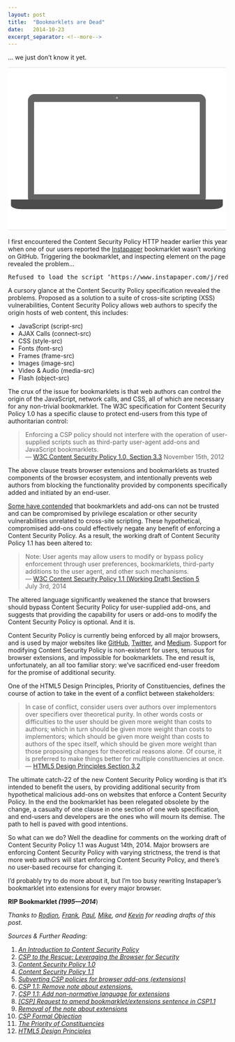 ```yaml
---
layout: post
title:  "Bookmarklets are Dead"
date:   2014-10-23
excerpt_separator: <!--more-->
---
```


… we just don’t know it yet.


![](/img/posts/1*oEzJGP6rR1dOUw4bEmQHLA.gif)

I first encountered the Content Security Policy HTTP header earlier this year when one of our users reported the [Instapaper](https://www.instapaper.com) bookmarklet wasn’t working on GitHub. Triggering the bookmarklet, and inspecting element on the page revealed the problem...

<!--more-->

<pre>Refused to load the script ‘https://www.instapaper.com/j/redacted?u=https%3A%2F%2Fgithub.com%2Fcocoapods%2Fcocoapods&t=1414077850205' because it violates the following Content Security Policy directive: “script-src assets-cdn.github.com collector-cdn.github.com”.</pre>

A cursory glance at the Content Security Policy specification revealed the problems. Proposed as a solution to a suite of cross-site scripting (XSS) vulnerabilities, Content Security Policy allows web authors to specify the origin hosts of web content, this includes:

*   JavaScript (script-src)
*   AJAX Calls (connect-src)
*   CSS (style-src)
*   Fonts (font-src)
*   Frames (frame-src)
*   Images (image-src)
*   Video & Audio (media-src)
*   Flash (object-src)

The crux of the issue for bookmarklets is that web authors can control the origin of the JavaScript, network calls, and CSS, all of which are necessary for any non-trivial bookmarklet. The W3C specification for Content Security Policy 1.0 has a specific clause to protect end-users from this type of authoritarian control:

> Enforcing a CSP policy should not interfere with the operation of user-supplied scripts such as third-party user-agent add-ons and JavaScript bookmarklets.  
> — [W3C Content Security Policy 1.0, Section 3.3](http://www.w3.org/TR/CSP/#processing-model) November 15th, 2012

The above clause treats browser extensions and bookmarklets as trusted components of the browser ecosystem, and intentionally prevents web authors from blocking the functionality provided by components specifically added and initiated by an end-user.

[Some have contended](https://www.w3.org/Bugs/Public/show_bug.cgi?id=23357#c0) that bookmarklets and add-ons can not be trusted and can be compromised by privilege escalation or other security vulnerabilities unrelated to cross-site scripting. These hypothetical, compromised add-ons could effectively negate any benefit of enforcing a Content Security Policy. As a result, the working draft of Content Security Policy 1.1 has been altered to:

> Note: User agents may allow users to modify or bypass policy enforcement through user preferences, bookmarklets, third-party additions to the user agent, and other such mechanisms.  
> — [W3C Content Security Policy 1.1 (Working Draft) Section 5](http://www.w3.org/TR/CSP2/#processing-model)  
> July 3rd, 2014

The altered language significantly weakened the stance that browsers should bypass Content Security Policy for user-supplied add-ons, and suggests that providing the capability for users or add-ons to modify the Content Security Policy is optional. And it is.

Content Security Policy is currently being enforced by all major browsers, and is used by major websites like [GitHub](http://github.com), [Twitter](http://twitter.com), and [Medium](http://medium.com). Support for modifying Content Security Policy is non-existent for users, tenuous for browser extensions, and impossible for bookmarklets. The end result is, unfortunately, an all too familiar story: we’ve sacrificed end-user freedom for the promise of additional security.

One of the HTML5 Design Principles, Priority of Constituencies, defines the course of action to take in the event of a conflict between stakeholders:

> In case of conflict, consider users over authors over implementors over specifiers over theoretical purity. In other words costs or difficulties to the user should be given more weight than costs to authors; which in turn should be given more weight than costs to implementors; which should be given more weight than costs to authors of the spec itself, which should be given more weight than those proposing changes for theoretical reasons alone. Of course, it is preferred to make things better for multiple constituencies at once.  
> — [HTML5 Design Principles Section 3.2](http://www.w3.org/TR/html-design-principles/#priority-of-constituencies)

The ultimate catch-22 of the new Content Security Policy wording is that it’s intended to benefit the users, by providing additional security from hypothetical malicious add-ons on websites that enforce a Content Security Policy. In the end the bookmarklet has been relegated obsolete by the change, a casualty of one clause in one section of one web specification, and end-users and developers are the ones who will mourn its demise. The path to hell is paved with good intentions.

So what can we do? Well the deadline for comments on the working draft of Content Security Policy 1.1 was August 14th, 2014\. Major browsers are enforcing Content Security Policy with varying strictness, the trend is that more web authors will start enforcing Content Security Policy, and there’s no user-based recourse for changing it.

I’d probably try to do more about it, but I’m too busy rewriting Instapaper’s bookmarklet into extensions for every major browser.

**RIP Bookmarklet _(1995—2014_**)

_Thanks to_ [_Rodion_](http://twitter.com/loversmademen)_,_ [_Frank_](http://twitter.com/fjania)_,_ [_Paul_](https://twitter.com/mephaust)_,_ [_Mike_](http://twitter.com/myoung)_, and_ [_Kevin_](https://twitter.com/gooeyblob) _for reading drafts of this post._

_Sources & Further Reading:_

1.  [_An Introduction to Content Security Policy_](http://www.html5rocks.com/en/tutorials/security/content-security-policy/)
2.  [_CSP to the Rescue: Leveraging the Browser for Security_](https://blog.twitter.com/2013/csp-to-the-rescue-leveraging-the-browser-for-security)
3.  [_Content Security Policy 1.0_](http://www.w3.org/TR/CSP)
4.  [_Content Security Policy 1.1_](http://www.w3.org/TR/CSP2)
5.  [_Subverting CSP policies for browser add-ons (extensions)_](https://www.w3.org/Bugs/Public/show_bug.cgi?id=23357#c0)
6.  [_CSP 1.1: Remove note about extensions._](https://github.com/w3c/webappsec/commit/cbfaa8edfadebf21a9c7428242c12e45934d8c55)
7.  [_CSP 1.1: Add non-normative language for extensions_](https://github.com/w3c/webappsec/commit/73963d509b20513a6f42b1e0839715aca8b578b0)
8.  [_[CSP] Request to amend bookmarklet/extensions sentence in CSP1.1_](http://lists.w3.org/Archives/Public/public-webappsec/2014Jul/0061.html)
9.  [_Removal of the note about extensions_](http://lists.w3.org/Archives/Public/public-webappsec/2014Feb/0098.html)
10.  [_CSP Formal Objection_](http://lists.w3.org/Archives/Public/public-webappsec/2014Feb/0006.html)
11.  [_The Priority of Constituencies_](http://www.schemehostport.com/2011/10/priority-of-constituencies.html)
12.  [_HTML5 Design Principles_](http://www.w3.org/TR/html-design-principles)
